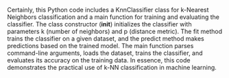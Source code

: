 Certainly, this Python code includes a KnnClassifier class for k-Nearest Neighbors classification and a main function for training and evaluating the classifier. The class constructor (__init__) initializes the classifier with parameters k (number of neighbors) and p (distance metric). 
The fit method trains the classifier on a given dataset, and the predict method makes predictions based on the trained model.
The main function parses command-line arguments, loads the dataset, trains the classifier, and evaluates its accuracy on the training data. 
In essence, this code demonstrates the practical use of k-NN classification in machine learning.
